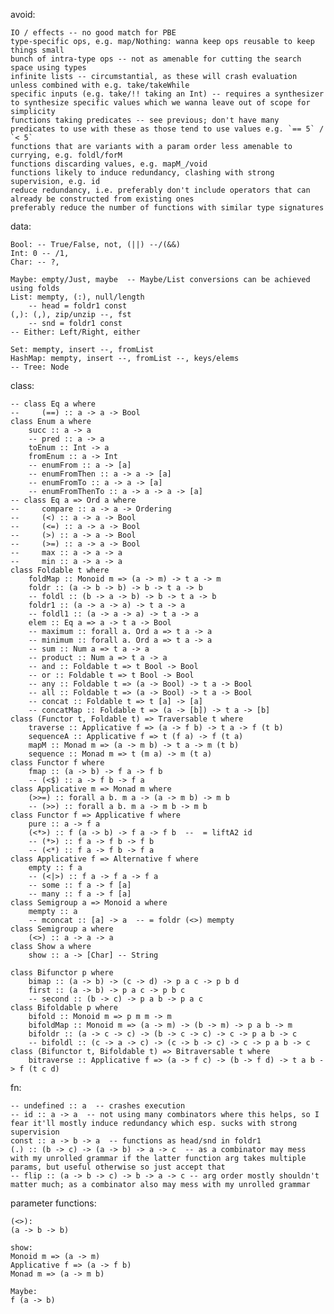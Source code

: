 
avoid:

    IO / effects -- no good match for PBE
    type-specific ops, e.g. map/Nothing: wanna keep ops reusable to keep things small
    bunch of intra-type ops -- not as amenable for cutting the search space using types
    infinite lists -- circumstantial, as these will crash evaluation unless combined with e.g. take/takeWhile
    specific inputs (e.g. take/!! taking an Int) -- requires a synthesizer to synthesize specific values which we wanna leave out of scope for simplicity
    functions taking predicates -- see previous; don't have many predicates to use with these as those tend to use values e.g. `== 5` / `< 5`
    functions that are variants with a param order less amenable to currying, e.g. foldl/forM
    functions discarding values, e.g. mapM_/void
    functions likely to induce redundancy, clashing with strong supervision, e.g. id
    reduce redundancy, i.e. preferably don't include operators that can already be constructed from existing ones
    preferably reduce the number of functions with similar type signatures

data:

    Bool: -- True/False, not, (||) --/(&&)
    Int: 0 -- /1, 
    Char: -- ?, 

    Maybe: empty/Just, maybe  -- Maybe/List conversions can be achieved using folds
    List: mempty, (:), null/length
        -- head = foldr1 const
    (,): (,), zip/unzip --, fst
        -- snd = foldr1 const
    -- Either: Left/Right, either

    Set: mempty, insert --, fromList
    HashMap: mempty, insert --, fromList --, keys/elems
    -- Tree: Node

class:

    -- class Eq a where
    --     (==) :: a -> a -> Bool
    class Enum a where
        succ :: a -> a
        -- pred :: a -> a
        toEnum :: Int -> a
        fromEnum :: a -> Int
        -- enumFrom :: a -> [a]
        -- enumFromThen :: a -> a -> [a]
        -- enumFromTo :: a -> a -> [a]
        -- enumFromThenTo :: a -> a -> a -> [a]
    -- class Eq a => Ord a where
    --     compare :: a -> a -> Ordering
    --     (<) :: a -> a -> Bool
    --     (<=) :: a -> a -> Bool
    --     (>) :: a -> a -> Bool
    --     (>=) :: a -> a -> Bool
    --     max :: a -> a -> a
    --     min :: a -> a -> a
    class Foldable t where
        foldMap :: Monoid m => (a -> m) -> t a -> m
        foldr :: (a -> b -> b) -> b -> t a -> b
        -- foldl :: (b -> a -> b) -> b -> t a -> b
        foldr1 :: (a -> a -> a) -> t a -> a
        -- foldl1 :: (a -> a -> a) -> t a -> a
        elem :: Eq a => a -> t a -> Bool
        -- maximum :: forall a. Ord a => t a -> a
        -- minimum :: forall a. Ord a => t a -> a
        -- sum :: Num a => t a -> a
        -- product :: Num a => t a -> a
        -- and :: Foldable t => t Bool -> Bool
        -- or :: Foldable t => t Bool -> Bool
        -- any :: Foldable t => (a -> Bool) -> t a -> Bool
        -- all :: Foldable t => (a -> Bool) -> t a -> Bool
        -- concat :: Foldable t => t [a] -> [a]
        -- concatMap :: Foldable t => (a -> [b]) -> t a -> [b]
    class (Functor t, Foldable t) => Traversable t where
        traverse :: Applicative f => (a -> f b) -> t a -> f (t b)
        sequenceA :: Applicative f => t (f a) -> f (t a)
        mapM :: Monad m => (a -> m b) -> t a -> m (t b)
        sequence :: Monad m => t (m a) -> m (t a)
    class Functor f where
        fmap :: (a -> b) -> f a -> f b
        -- (<$) :: a -> f b -> f a
    class Applicative m => Monad m where
        (>>=) :: forall a b. m a -> (a -> m b) -> m b
        -- (>>) :: forall a b. m a -> m b -> m b
    class Functor f => Applicative f where
        pure :: a -> f a
        (<*>) :: f (a -> b) -> f a -> f b  --  = liftA2 id
        -- (*>) :: f a -> f b -> f b
        -- (<*) :: f a -> f b -> f a 
    class Applicative f => Alternative f where
        empty :: f a
        -- (<|>) :: f a -> f a -> f a
        -- some :: f a -> f [a]
        -- many :: f a -> f [a]
    class Semigroup a => Monoid a where
        mempty :: a
        -- mconcat :: [a] -> a  -- = foldr (<>) mempty
    class Semigroup a where
        (<>) :: a -> a -> a
    class Show a where
        show :: a -> [Char] -- String

    class Bifunctor p where
        bimap :: (a -> b) -> (c -> d) -> p a c -> p b d
        first :: (a -> b) -> p a c -> p b c
        -- second :: (b -> c) -> p a b -> p a c
    class Bifoldable p where
        bifold :: Monoid m => p m m -> m
        bifoldMap :: Monoid m => (a -> m) -> (b -> m) -> p a b -> m
        bifoldr :: (a -> c -> c) -> (b -> c -> c) -> c -> p a b -> c
        -- bifoldl :: (c -> a -> c) -> (c -> b -> c) -> c -> p a b -> c
    class (Bifunctor t, Bifoldable t) => Bitraversable t where
        bitraverse :: Applicative f => (a -> f c) -> (b -> f d) -> t a b -> f (t c d)

fn:

    -- undefined :: a  -- crashes execution
    -- id :: a -> a  -- not using many combinators where this helps, so I fear it'll mostly induce redundancy which esp. sucks with strong supervision
    const :: a -> b -> a  -- functions as head/snd in foldr1
    (.) :: (b -> c) -> (a -> b) -> a -> c  -- as a combinator may mess with my unrolled grammar if the latter function arg takes multiple params, but useful otherwise so just accept that
    -- flip :: (a -> b -> c) -> b -> a -> c -- arg order mostly shouldn't matter much; as a combinator also may mess with my unrolled grammar

parameter functions:

    (<>):
    (a -> b -> b)

    show:
    Monoid m => (a -> m)
    Applicative f => (a -> f b)
    Monad m => (a -> m b)

    Maybe:
    f (a -> b)

